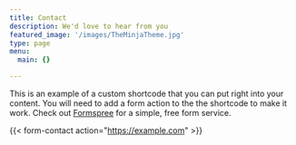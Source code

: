 ```yaml
---
title: Contact
description: We'd love to hear from you
featured_image: '/images/TheMinjaTheme.jpg'
type: page
menu:
  main: {}

---
```



This is an example of a custom shortcode that you can put right into your content. You will need to add a form action to the the shortcode to make it work. Check out [Formspree](https://formspree.io/) for a simple, free form service. 

{{< form-contact action="https://example.com"  >}}
